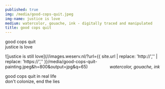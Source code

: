 ```yaml
---
published: true
img: /media/good-cops-quit.jpeg
img-name: justice is love
medium: watercolor, gouache, ink - digitally traced and manipulated
title: good cops quit
---
```


   
good cops quit  
justice is love  
  
  
  
![justice is still love](//images.weserv.nl/?url={{ site.url | replace: 'http://','' | replace: 'https://','' }}/media/good-cops-quit-painting.jpeg&h=800&output=jpg&q=65)
<span class='date' style='float:right;'>*watercolor, gouache, ink*</span>  
  
  
  
good cops quit in real life  
don't colonize, end the lies
